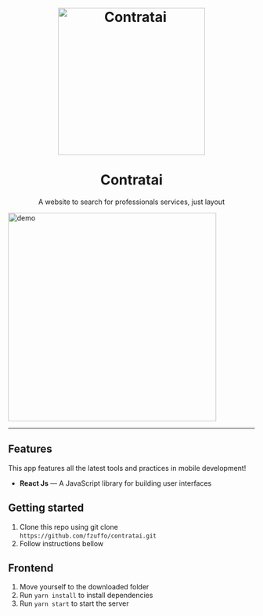 <h1 align="center">
<br>
  <img src="https://user-images.githubusercontent.com/44379034/75475366-0ea29780-596f-11ea-9efc-90546f76ca41.png" alt="Contratai" width="300">
<br>
<br>
Contratai
</h1>

<p align="center">A website to search for professionals services, just layout</p>

[//]: # "Add your gifs/images here:"

<div>
  <img src="https://user-images.githubusercontent.com/44379034/75476022-39d9b680-5970-11ea-9f18-421308660682.gif" alt="demo" height="425">
</div>

<hr />

## Features

[//]: # "Add the features of your project here:"

This app features all the latest tools and practices in mobile development!

- **React Js** — A JavaScript library for building user interfaces

## Getting started

1. Clone this repo using git clone `https://github.com/fzuffo/contratai.git`
2. Follow instructions bellow


## Frontend

1. Move yourself to the downloaded folder
2. Run `yarn install` to install dependencies
3. Run `yarn start` to start the server


